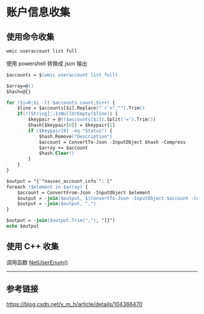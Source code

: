 # 账户信息收集

## 使用命令收集

```bash
wmic useraccount list full
```

使用 powershell 转换成 json 输出

```ps
$accounts = $(wmic useraccount list full)

$array=@()
$hash=@{}

for ($i=0;$i -lt $accounts.count;$i++) {
    $line = $accounts[$i].Replace("`r`n","").Trim()
    If(![String]::IsNullOrEmpty($line)) {
        $keypair = @(($accounts[$i]).Split('=').Trim())
        $hash[$keypair[0]] = $keypair[1]
        if ($keypair[0] -eq "Status") {
            $hash.Remove("Description")
            $account = ConvertTo-Json -InputObject $hash -Compress
            $array += $account
            $hash.Clear()
        }
    }
}

$output = "{`"navsec_account_info`": ["
foreach ($element in $array) {
    $account = ConvertFrom-Json -InputObject $element
    $output = -join($output, $(ConvertTo-Json -InputObject $account -Compress))
    $output = -join($output, ",")
}

$output = -join($output.Trim(","), "]}")
echo $output
```

## 使用 C++ 收集

调用函数 [NetUserEnum()](https://docs.microsoft.com/en-us/windows/win32/api/lmaccess/nf-lmaccess-netuserenum) 

----

## 参考链接

https://blog.csdn.net/y_m_h/article/details/104366470